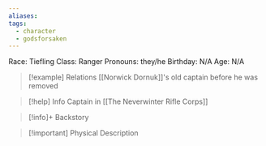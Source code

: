 ```yaml
---
aliases: 
tags:
  - character
  - godsforsaken
---
```

Race: Tiefling
Class: Ranger
Pronouns: they/he
Birthday: N/A
Age: N/A

>[!example] Relations
> [[Norwick Dornuk]]'s old captain before he was removed

>[!help] Info
> Captain in [[The Neverwinter Rifle Corps]]
>

>[!info]+ Backstory
>

>[!important] Physical Description